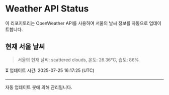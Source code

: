 
# Weather API Status

이 리포지토리는 OpenWeather API를 사용하여 서울의 날씨 정보를 자동으로 업데이트합니다.

## 현재 서울 날씨
> 서울의 현재 날씨: scattered clouds, 온도: 26.36°C, 습도: 86%

⏳ 업데이트 시간: 2025-07-25 16:17:25 (UTC)

---
자동 업데이트 봇에 의해 관리됩니다.
